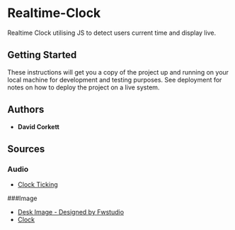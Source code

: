 
# Realtime-Clock

Realtime Clock utilising JS to detect users current time and display live.

## Getting Started

These instructions will get you a copy of the project up and running on your local machine for development and testing purposes. See deployment for notes on how to deploy the project on a live system.

## Authors

* **David Corkett** 


## Sources
### Audio
* [Clock Ticking](https://www.soundjay.com/clock-sounds-1.html)

###Image
* [Desk Image - Designed by Fwstudio](http://www.freepik.com) 
* [Clock](https://unsplash.com/search/clock?photo=ZMZHcvIVgbg)

